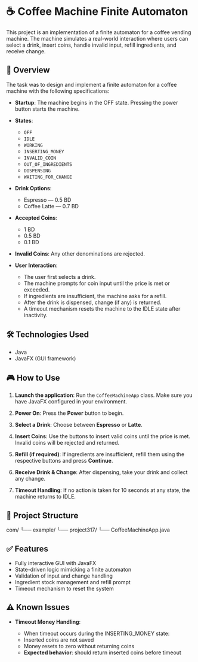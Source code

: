 # ☕ Coffee Machine Finite Automaton

This project is an implementation of a finite automaton for a coffee vending machine. The machine simulates a real-world interaction where users can select a drink, insert coins, handle invalid input, refill ingredients, and receive change.

## 📝 Overview

The task was to design and implement a finite automaton for a coffee machine with the following specifications:

* **Startup**: The machine begins in the OFF state. Pressing the power button starts the machine.
* **States**:

  * `OFF`
  * `IDLE`
  * `WORKING`
  * `INSERTING_MONEY`
  * `INVALID_COIN`
  * `OUT_OF_INGREDIENTS`
  * `DISPENSING`
  * `WAITING_FOR_CHANGE`
* **Drink Options**:

  * Espresso — 0.5 BD
  * Coffee Latte — 0.7 BD
* **Accepted Coins**:

  * 1 BD
  * 0.5 BD
  * 0.1 BD
* **Invalid Coins**: Any other denominations are rejected.
* **User Interaction**:

  * The user first selects a drink.
  * The machine prompts for coin input until the price is met or exceeded.
  * If ingredients are insufficient, the machine asks for a refill.
  * After the drink is dispensed, change (if any) is returned.
  * A timeout mechanism resets the machine to the IDLE state after inactivity.

## 🛠️ Technologies Used

* Java
* JavaFX (GUI framework)

## 🎮 How to Use

1. **Launch the application**:
   Run the `CoffeeMachineApp` class. Make sure you have JavaFX configured in your environment.

2. **Power On**:
   Press the **Power** button to begin.

3. **Select a Drink**:
   Choose between **Espresso** or **Latte**.

4. **Insert Coins**:
   Use the buttons to insert valid coins until the price is met. Invalid coins will be rejected and returned.

5. **Refill (if required)**:
   If ingredients are insufficient, refill them using the respective buttons and press **Continue**.

6. **Receive Drink & Change**:
   After dispensing, take your drink and collect any change.

7. **Timeout Handling**:
   If no action is taken for 10 seconds at any state, the machine returns to IDLE.

## 📂 Project Structure
com/
└── example/
└── project317/
└── CoffeeMachineApp.java

## ✅ Features
* Fully interactive GUI with JavaFX
* State-driven logic mimicking a finite automaton
* Validation of input and change handling
* Ingredient stock management and refill prompt
* Timeout mechanism to reset the system

 ## ⚠️ Known Issues
* **Timeout Money Handling**:

  * When timeout occurs during the INSERTING_MONEY state:
  * Inserted coins are not saved
  * Money resets to zero without returning coins
  * **Expected behavior**: 
should return inserted coins before timeout
